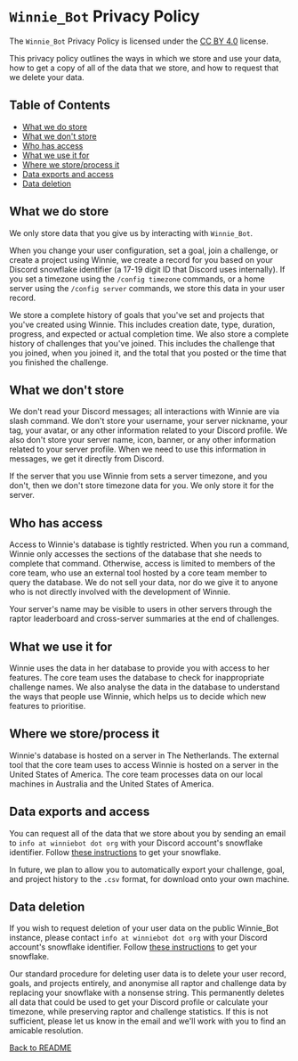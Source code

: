 # `Winnie_Bot` Privacy Policy

The `Winnie_Bot` Privacy Policy is licensed under the [CC BY 4.0](https://creativecommons.org/licenses/by/4.0/) license.

This privacy policy outlines the ways in which we store and use your data, how to get a copy of all of the data that we store, and how to request that we delete your data.

## Table of Contents

* [What we do store](#what-we-do-store)
* [What we don't store](#what-we-dont-store)
* [Who has access](#who-has-access)
* [What we use it for](#what-we-use-it-for)
* [Where we store/process it](#where-we-storeprocess-it)
* [Data exports and access](#data-exports-and-access)
* [Data deletion](#data-deletion)

## What we do store

We only store data that you give us by interacting with `Winnie_Bot`.

When you change your user configuration, set a goal, join a challenge, or create a project using Winnie, we create a record for you based on your Discord snowflake identifier (a 17-19 digit ID that Discord uses internally).  If you set a timezone using the `/config timezone` commands, or a home server using the `/config server` commands, we store this data in your user record.

We store a complete history of goals that you've set and projects that you've created using Winnie.  This includes creation date, type, duration, progress, and expected or actual completion time.  We also store a complete history of challenges that you've joined.  This includes the challenge that you joined, when you joined it, and the total that you posted or the time that you finished the challenge.

## What we don't store

We don't read your Discord messages; all interactions with Winnie are via slash command.  We don't store your username, your server nickname, your tag, your avatar, or any other information related to your Discord profile.  We also don't store your server name, icon, banner, or any other information related to your server profile.  When we need to use this information in messages, we get it directly from Discord.

If the server that you use Winnie from sets a server timezone, and you don't, then we don't store timezone data for you.  We only store it for the server.

## Who has access

Access to Winnie's database is tightly restricted.  When you run a command, Winnie only accesses the sections of the database that she needs to complete that command.  Otherwise, access is limited to members of the core team, who use an external tool hosted by a core team member to query the database.  We do not sell your data, nor do we give it to anyone who is not directly involved with the development of Winnie.

Your server's name may be visible to users in other servers through the raptor leaderboard and cross-server summaries at the end of challenges.

## What we use it for

Winnie uses the data in her database to provide you with access to her features.  The core team uses the database to check for inappropriate challenge names.  We also analyse the data in the database to understand the ways that people use Winnie, which helps us to decide which new features to prioritise.

## Where we store/process it

Winnie's database is hosted on a server in The Netherlands.  The external tool that the core team uses to access Winnie is hosted on a server in the United States of America.  The core team processes data on our local machines in Australia and the United States of America.

## Data exports and access

You can request all of the data that we store about you by sending an email to `info at winniebot dot org` with your Discord account's snowflake identifier.  Follow [these instructions](https://support.discord.com/hc/en-us/articles/206346498-Where-can-I-find-my-User-Server-Message-ID-) to get your snowflake.

In future, we plan to allow you to automatically export your challenge, goal, and project history to the `.csv` format, for download onto your own machine.

## Data deletion

If you wish to request deletion of your user data on the public Winnie_Bot instance, please contact `info at winniebot dot org` with your Discord account's snowflake identifier.  Follow [these instructions](https://support.discord.com/hc/en-us/articles/206346498-Where-can-I-find-my-User-Server-Message-ID-) to get your snowflake.

Our standard procedure for deleting user data is to delete your user record, goals, and projects entirely, and anonymise all raptor and challenge data by replacing your snowflake with a nonsense string.  This permanently deletes all data that could be used to get your Discord profile or calculate your timezone, while preserving raptor and challenge statistics.  If this is not sufficient, please let us know in the email and we'll work with you to find an amicable resolution.

[Back to README](./README.md)
